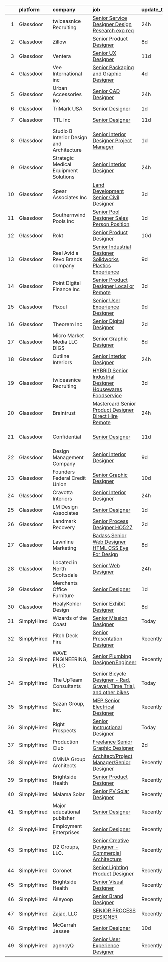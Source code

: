 

|    | platform    | company                                     | job                                                                                                                                                                                                                                                                                                                                                                                                                                                                                                                                                                                                                                                                                                                                                                                                                                                                                                                                                                                                                                                                                                                                                                                                                                                                                                                                       | update_time   | location                   |
|---:|:------------|:--------------------------------------------|:------------------------------------------------------------------------------------------------------------------------------------------------------------------------------------------------------------------------------------------------------------------------------------------------------------------------------------------------------------------------------------------------------------------------------------------------------------------------------------------------------------------------------------------------------------------------------------------------------------------------------------------------------------------------------------------------------------------------------------------------------------------------------------------------------------------------------------------------------------------------------------------------------------------------------------------------------------------------------------------------------------------------------------------------------------------------------------------------------------------------------------------------------------------------------------------------------------------------------------------------------------------------------------------------------------------------------------------|:--------------|:---------------------------|
|  1 | Glassdoor   | twiceasnice Recruiting                      | [Senior Service Designer  Design Research exp req ](https://www.glassdoor.com/partner/jobListing.htm?pos=130&ao=1110586&s=58&guid=0000018199a68745b40e195cc87e505d&src=GD_JOB_AD&t=SR&vt=w&ea=1&cs=1_5a781596&cb=1656140237166&jobListingId=1007961798281&cpc=75B6770C194DCF89&jrtk=3-0-1g6cqd20nim9s801-1g6cqd217k61s800-87da3f9cb7f57cba--6NYlbfkN0AIiLXtwtv0BDns9BiY4ItblantFozdL6jLmLxNvS8mvgNhVHnAPNyrAq-Oa4lglJKKYaj2rBWUovcasuS4RddFJqa-Yxn2T7U0mRCvAYvjISDP8edSOHls5f1Ybe0xLU8TygcPv4ndMhJQwAyUfMlrTQb1e-TLJa3W9aC72RDLCtv7U6AXc4Ov184S5VdlTRshLwXqTvdxazLI_3C6JzEFUOXrJEQZRMI542khJj-6cJlppPXTsPGMBhjhcThozBwMBD5dQ1bv_Evbo2ttgJoZbPOiZI3FDs0jEbTvRuwidiXHGiCMXdN4B2N6VyPSulBuSm8K8B4fbXvCYiNALzymPLdF5aXy84ver3_HUK50EaS1JdYHDMfEMV0C5Ei-5upofkAN6hAHrRe3WxIkExeGYBd8YtOyrTzTxHcHFxaGO18Inz47ZDH2xiVlX4AjK5NRO7UaM4pX5RtYufbmtF11ddGzQEx4hzUITqIsZ37tfVi_sX_bMsWAt8iB0pVgsRvwOL7LA9s4Hi4TFtv9khS9hwlYQrVoALrsSR15xBo6Gw%3D%3D)                                                                                                                                                                                                                                                                                                                                                                                                  | 24h           | New York State             |
|  2 | Glassdoor   | Zillow                                      | [Senior Product Designer](https://www.glassdoor.com/partner/jobListing.htm?pos=108&ao=1110586&s=58&guid=0000018199a68745b40e195cc87e505d&src=GD_JOB_AD&t=SR&vt=w&cs=1_725bd2ff&cb=1656140237162&jobListingId=1007945757810&cpc=F41FEAB56D215062&jrtk=3-0-1g6cqd20nim9s801-1g6cqd217k61s800-f338a4c3b84c64c7--6NYlbfkN0ANMurRYyPEXg08u6OamUd1Mvhk-zhFSGYIZgoJR86UvYL2v6MoUqae-sD5DnU21vrTTAFpnqnC5__tpGelX6Awx8Uj8nEktq64UL9gPWmTeU5orfDnriC4hpbt9UGY9PuCc2rTnyoQLtZ2kWdCeDIjNxMAhKAd0am7XFogKvgD-mFasG890IuBtuDqONAT1uIUQ7AFM8gL0HCDjuQ3E1ySpVWAvOb5UuWZrfd8MhYSoKTDFt-LzSZLtsUbBsxtXj29rSwAieyXSqSavheRHzvQ49SRyv-2MFyYTbMzfZ6Vovz2NSGm2RVDebJL4E0UVMm9PncILPIrdC-CZfEXSJvY-9Jj-8I-yTJMUUxaYA2vtNvK5c8XkMMCCflQJrxjwvOyMFdjJu0G8EEyNttWv7ybP_bF8xnPerkZYdTYXMogFsd6fBQOx6th_wFXtPXRfIIKOdAB3Mepr0iyBSX_rXaYuokT_w2OnvQlQP8h8OfIou15nP1UsFJVIfn6HCwBY9DevH0XopNuSb31nroAsKTI12HDGonY8x2TK2yB8Jaoc89ddCwGOjr59gTCL4XGyHvgqb31ONu3UdGpMQo8wP4kFnOZdfIPrioKfS33hMHPKBT_PwQgr1k4XVdWTMckfZ4FRCN20oB6u34TwxM0uDqkNJd4tPm3com04JQQq2BbjteA6QN5GPnEMOB-UZMkBH2-iUdYMOMp6lJYG8y6jBPkmAJN48r7R7Omp6ue8BXSWCo261bFqd-mfziGGxgp4CcDqtCpqOIhiFUTbC-4oOcUmxrwpFToifku1qOjWkkfJcCBIGNg_Va_G5t3OVxplYrT4sK08z_OpWs4zQBGx6dW9ILxN-kpmB_tuQn80gGb05zy1k1d0GptQGipZ1LAWuk%3D)                                                                               | 8d            | Remote                     |
|  3 | Glassdoor   | Ventera                                     | [Senior UX Designer](https://www.glassdoor.com/partner/jobListing.htm?pos=127&ao=1110586&s=58&guid=0000018199a68745b40e195cc87e505d&src=GD_JOB_AD&t=SR&vt=w&ea=1&cs=1_ee5feddd&cb=1656140237166&jobListingId=1007936529988&cpc=6BF42D0955AE9A34&jrtk=3-0-1g6cqd20nim9s801-1g6cqd217k61s800-82dce3c315d6d39c--6NYlbfkN0AS3oPsAAmCngCu4U51_2RxXyfS7TdWOFtWPOafNW52I9mnargnUyPFTlz2JtZIE5R9cbg-8OZhzfjoHlrkedTWhsAuN2fRl-fhdsTVANjSnd20K8bE6quzXCrrZZWFgFlP_BX0wri-NuA7VQP8bDYKlMUtenj4PCQ9rRB_24GLOcz378yL4M3CLDHwL06q9j-uiH8vuDrcU1YXDABwHLk_ZKBISCZoWqDEi9NKtET4otQ4uJoueAyR7tSVeYKV1AgTPYHdcKv9naATfgopZ72VGbPkCpvVmAbJ9IoG8ioPBeO-EnRvfMzeOU2jjVC1IROKXaREhaMMBBCWmytp1ngQ2ESRCghVtfZd-jw6ot889xx3UaCHRTVhe5_ltpz8bGHy8YRMQZ3_Li1SwOedm3WDV9oDaRXtBLJAxmO74RaVSUcGuaEarcYz6FdVtvvOoL6bijMWreK9LKmY78WMVyf8uTipx2qNBGWBlKXoMqJ5_NwKCL9YbLf4OJ2REA77deU%3D)                                                                                                                                                                                                                                                                                                                                                                                                                                                                               | 11d           | Remote                     |
|  4 | Glassdoor   | Vee International inc                       | [Senior Packaging and Graphic Designer](https://www.glassdoor.com/partner/jobListing.htm?pos=122&ao=1110586&s=58&guid=0000018199a68745b40e195cc87e505d&src=GD_JOB_AD&t=SR&vt=w&ea=1&cs=1_48fed196&cb=1656140237165&jobListingId=1007951554987&cpc=82B3195DA92CAF92&jrtk=3-0-1g6cqd20nim9s801-1g6cqd217k61s800-58e259385ec3b922--6NYlbfkN0Dr6IKwl4lkWnAOZFGyO8hF2TMBrUYSqKPpHH7znGLbnsjvVMpQ7-eveiYjoB_rmKVa7b1xjMk1e8jCqw1z1spazioDm6yRrKE7otGJR62U4jnH-0VWK-d3exnx6GpsIulIjLcXsoJVjisW_aTkHD5772H-v0COtVR1B6z0jFgZOki540emFOyNOyJdgonhZsWyQFLpGfLIAswKLdNpW4M0Qp9CWLMlHmOL23EeKMm2Vnnk32njUuzBm4-Vz-0At-b5mi7VpJhs2144tUR9ZBIeV0SIDpL0gZF3ng1IjIf5LSjYcnv_qmyuH7AAqwkp8wBRjhqC_R6pdb6EJFMpmHvVOfrALHbLcf2p2kJckaaz1taV082np7RIZiPZDtnlkhL73FQi3ez5bM9IAg3cZN0ctl9kPbre2f8EaeCm1UGeppDqXWiACuWtsblzBo-JObYL0CO2dH3MKD1EKBOetkOncmSTA7lzObR8VT43_BKAlWlVx85Gte0bO-S9jgQz4HnMfY4sDzwvcA%3D%3D)                                                                                                                                                                                                                                                                                                                                                                                                                                              | 4d            | Garden City, NY            |
|  5 | Glassdoor   | Urban Accessories Inc                       | [Senior CAD Designer](https://www.glassdoor.com/partner/jobListing.htm?pos=120&ao=1110586&s=58&guid=0000018199a68745b40e195cc87e505d&src=GD_JOB_AD&t=SR&vt=w&ea=1&cs=1_ce4f9d1a&cb=1656140237165&jobListingId=1007962681998&cpc=B05B6D422C45E27E&jrtk=3-0-1g6cqd20nim9s801-1g6cqd217k61s800-9ac762dcfc5b2088--6NYlbfkN0DeXU0vMxLyKhfauY-dgUBa_3v1DHLtGGo4EP_Dl8CiY17m030-MnRo97_W4abVnVRCV-nuQLLO1mPxfgL6LE8MaNi0HKCKbzR397_YD0b3-P60qjwb5dNxtPHfHAZggfcQK4mHTWgJKHcrURktVAkO-VsxG2YeoThoazWulgi9BwHtczlmjIWdvtH5lno9dyZ9Hi4jYo_FObJ59OcB5WNBU66rO5S4szZnn3TfKPbwUOKqo673eWrYvOh3Rc-4zkHCbcB8BKg71HInqgnLXwW_21nihub0iMfWkGPCpm1Az9ItW2--6LfsGOIuYadv8MmYclCAQC5n-ZZAT7EvEpnhsKdIqYCkAztC-0jTV36APEcTqUxZho9CnX-j4TxmSX1QSxxazCymW9jwCH8VD_jEDNnWsnbd2W-q91IN7mJ6bEVqODBTbW_JRBLl2bl_qpf92bP1G2zGX9GkDDdDUWhvNJ8fyP_nkG2aJ4WJl3TPSPo2lH8odJgj6HoD0LOfVY-_-rQ4RSpXlQ%3D%3D)                                                                                                                                                                                                                                                                                                                                                                                                                                                                | 24h           | Tacoma, WA                 |
|  6 | Glassdoor   | TriMark USA                                 | [Senior Designer](https://www.glassdoor.com/partner/jobListing.htm?pos=115&ao=1110586&s=58&guid=0000018199a68745b40e195cc87e505d&src=GD_JOB_AD&t=SR&vt=w&cs=1_8182ac2e&cb=1656140237163&jobListingId=1007958475928&cpc=9DC6E4D8324653EE&jrtk=3-0-1g6cqd20nim9s801-1g6cqd217k61s800-d96315d1907913ce--6NYlbfkN0Dunb9VG4vZxdc7LiwWlvX8ookvGZGBZF4f3Y8dV2vgGRSt85D8loWo518s_fq7DdlAaRtYZKHCQvDRSIOtQE8m8KFdXExsf6UaSeTS1M3bueSHw3DpY-pdSKyUSxL1fi3JnCDtNmb7p8EBbKdciRPFyXpNsxLFvVArID5ryJeoopDvv6j31uS4AZOi2v4t_irIku2N65K002ilUKiGOinU8nS4B9VBCQ34n5tacCOx-Q2JjKMGpt9Ur-_S3Ve4DAor5TSwkbA2ffuDMXQ7CBM0XbumZkOuEx4IPqkMu9Qkct_agpDXFZMH-NhdxkIxEAda5QZeUbpV9u1AoQEv4HMq3V1tInKOUkkN7Z20vWOoEdlvXJU-rB8bbMt51L8zF4Lrz-QcCxuooOAU2KxI33L8-9akf0iB5OQ85V5o_qeUGTOqPKGJAmr8rM6iKnKcwOvDB0OSfWqODXUQ51mPCfQK8flHz5p68WVBSP5AbZRCHbUymHcUw1MCDn1Yw5IZuUVYu35KEUT6TB8Y_GybDLiTzNqhBRCYG9rwKwGhdlrT_vA5RGGp1AWj)                                                                                                                                                                                                                                                                                                                                                                                                                                     | 1d            | Tampa, FL                  |
|  7 | Glassdoor   | TTL  Inc                                    | [Senior Designer](https://www.glassdoor.com/partner/jobListing.htm?pos=111&ao=1110586&s=58&guid=0000018199a68745b40e195cc87e505d&src=GD_JOB_AD&t=SR&vt=w&ea=1&cs=1_6116c20b&cb=1656140237163&jobListingId=1007936264452&cpc=98C5CF495BB9364F&jrtk=3-0-1g6cqd20nim9s801-1g6cqd217k61s800-44b645abd6743a42--6NYlbfkN0BY9vwKMpMxPh432cFf2CiRrPTAN_OL5iENYFW_AoIH4oS0g0pNwlbK3LUOYTNPOPcxYMuUFevlnGHLqc5GqZMA3hj--O0QgFbDJAmdu15q38s6OCw71PtVFOmUIsMaT0YmSPyguf2neETCVhiSEC-TqQiPNuxv6gqEZDOZQpV3XADaSWrYnWCtt_C07vrH0aVpa4dRbEVdO0rBOSsuz1I16W4I-Hk9OcGMoUVbh1kziX5paHzQMWsadWphDvO4oRypYeUwyVk9EUocJDZjJuzFp49TWRx0eQPi4GFinsT3wcTN1BrvFNnCkZd0t0whbU3-RhxN0IvZ-EynuxGqDrmP1m_sbl_6Ekfb4jPjg7xB5kfsMZ8ln0Q_Qnvz1b671jjS4P6m5Bq6KfmRGwIOUXiy-2VpG3OUrh4XNgfx4uc1RR1RXhP1uLWZrC8W7IR2WMFnyRxwbo_gA1QY1mXp87XTEPSVbxy9ier5buyqtr5hUFYJd_YI6gVdzUYwcSiIB4r5rJNPFp0AOA%3D%3D)                                                                                                                                                                                                                                                                                                                                                                                                                                                                    | 11d           | San Antonio, TX            |
|  8 | Glassdoor   | Studio B   Interior Design and Architecture | [Senior Interior Designer Project Manager](https://www.glassdoor.com/partner/jobListing.htm?pos=123&ao=1110586&s=58&guid=0000018199a68745b40e195cc87e505d&src=GD_JOB_AD&t=SR&vt=w&ea=1&cs=1_98a3bf7a&cb=1656140237165&jobListingId=1007960562298&cpc=8B69257BFB62E45C&jrtk=3-0-1g6cqd20nim9s801-1g6cqd217k61s800-ae331dd6713177b6--6NYlbfkN0Af7IH--f52cTUDwFMUanxXcd3NiV5wYJyzlyk1G5yREasAiX0BGJ9Iti2JX94nmDZIBWDu29h39zzAPAzjDiVb-4IOdMD5e-Qh7G4dk_USRKlrBL1BG740jvDsaT-bgg17KIObDGgjIoqId3qDWmuzBczURMP0tfLFjCyolSj2e9KIQDX69K3aYQRGGqnO4tsNIqW0SS0i6YjlZzoF_1o-okaRu33RnOC_FLVD1jMvSIfMKVDmqhaWTwET5ebHgkfwuEhfAMzoig7BP0sj8_t6_w8lfKfH92r8ROxzjUhuqoPsqSS0OaI7frnNDX1rXZAct-wsAjnMMkIun0V018JWY0740h46Xk_kpMuGKyhGnTyB29ZKZbKWuOfepGVti2fJiUJaIU7p4oW2JE6fqvgYoaqNHyV5aPlTlpV5hHFVoK5yP8NIw9NicudHbgJvDJpHWR2P4yxKEmRmlINmjbZAIGF5v401-8zF26y1g54prnYEUHacnL4IetQVJdg0pQ9CPSab0vTWnw%3D%3D)                                                                                                                                                                                                                                                                                                                                                                                                                                           | 1d            | Aspen, CO                  |
|  9 | Glassdoor   | Strategic Medical Equipment Solutions       | [Senior Interior Designer](https://www.glassdoor.com/partner/jobListing.htm?pos=109&ao=1110586&s=58&guid=0000018199a68745b40e195cc87e505d&src=GD_JOB_AD&t=SR&vt=w&ea=1&cs=1_b5ca99fa&cb=1656140237163&jobListingId=1007961858693&cpc=BD06EC4EE42A9BE2&jrtk=3-0-1g6cqd20nim9s801-1g6cqd217k61s800-7e7e5dfffbf431c5--6NYlbfkN0D58BcdTbWLs05jO4OdBRcJOo4HE-ixwsjuAZv37GTZZkToioe0Ehe2pLSzOIOrvJu05wHxvFDkkW5M67c_hjwQI-KOJc-u-rWeaj0HAaL0FJnWoi9ATl9PmlpQGwa7HMJ29w7O_5b6UmCPov1YzTWqjRMD-uzqlkIEv8NyAVOfc7uodbZbXUlVHsLmLyts441lSrSYgMFQ9cp0b6mfsNtYJu3PxddWbM4agSQC0nf9-KY5TdSI87a5lIlNopBay0pXCKARqUs7lcUFyIq_eXziIlU5l15u4qYMFTA9JtyDiM2B6VZaz6NmKIfyxmMVv8_8UxL9fdPXY8kn0zb38maYWQSVsTT-QRjo8lbcBHxkjADWICa2hBPMUSCqKZV-FgjDqpR9hvJ73e05bYz_m6JvOLCfv9wwK8cduf0LY9sr6pIEiOOdX0zkXDRLTvSjEuyNtlUx0wH-A5XUL6M5NBAfWOdnulKA93mFX2BfMKxSdG_PLI0mLfrzXfQo7K-bOsCwaIV_dfZW8Q%3D%3D)                                                                                                                                                                                                                                                                                                                                                                                                                                                           | 24h           | Colorado Springs, CO       |
| 10 | Glassdoor   | Spear   Associates  Inc                     | [Land Development Senior Civil Designer](https://www.glassdoor.com/partner/jobListing.htm?pos=106&ao=1110586&s=58&guid=0000018199a68745b40e195cc87e505d&src=GD_JOB_AD&t=SR&vt=w&ea=1&cs=1_afb89e88&cb=1656140237162&jobListingId=1007954502818&cpc=F209F81675F9FE7E&jrtk=3-0-1g6cqd20nim9s801-1g6cqd217k61s800-33f520a63186d804--6NYlbfkN0C2SVAOpOeIWQkPp9EeCSLxTLheLRty2uanDx8E9nXZ3mMSUdBgMf7rFXhNpUSApJA9xjrDIR7edmyZQ-7--oLbV3UatECseyGyxj_m7fQEprCC2peaHs1LtnAmMhUcM3l2DLStRojpUWAw5HjqLYk4JPttfk1j_xBgLZh-7iWz805ATTYMJMs6ZpK_66NOCOilXTTtu30ePYbL9btDFpkl6aoeIV1nXMkyO6AkATlVWYC0vTTfrK3brrTdwA0XtwokaXkL_-1oh9WdAjfDXXva1tka6lPsu6CuVku1z7yM3idbgSfybRryRfBVSPTngvKMmySjvQthB9mtMKnxtWQQPemhh-AFIi0-aOt0A_snAZV5wC1R-b50fPFD629UCxtTiLFq9jyKAOtRzWRnMZLGUZVD3Z0jCkwYqZPJwuNUtOVZCeiZ4b6nvhVCuHBVln7Ph21pgbbriHggOQ-rflu5mbZDSDYSXeA3_qA-UWH654TYMo849i4zI9rnNANz-8pO9upH7gT1jA%3D%3D)                                                                                                                                                                                                                                                                                                                                                                                                                                             | 3d            | San Marcos, CA             |
| 11 | Glassdoor   | Southernwind Pools inc                      | [Senior Pool Designer Sales Person Position](https://www.glassdoor.com/partner/jobListing.htm?pos=119&ao=1110586&s=58&guid=0000018199a68745b40e195cc87e505d&src=GD_JOB_AD&t=SR&vt=w&ea=1&cs=1_593129a5&cb=1656140237164&jobListingId=1007959591914&cpc=777305277F503B4C&jrtk=3-0-1g6cqd20nim9s801-1g6cqd217k61s800-c61bea104bcd7e81--6NYlbfkN0DEUlWHnNY_1ATFWO6PMXNIBPqD0oU9uv031lCn_xm71i9TLE3GGuBoJY1OGy4VW9Pk12OA1YHTfeniIhVI5CB8YUukrKyFSFpwBqQC8LPvGv96kfR5Ze6htbiUV_FdTANr6vLfPS44Yid-_w-UU9oLqYyASRnVmiG7nEOfPJW9-oPw4P0_cK9ttGmP0vfYOFpjco2R-6T6A0zhAheFEIFrH0JawKXmWSiJhSFluiWwMfGNhRj5JXr5WFg4Yc1bv0UCZoYlMVysp4CmidAO24op5i6hZC9cq9JxiGTzaAg1VbBosukfT9Iu10xt6JfUEfG_TKl57QWHg4iSuvPl7PgDKQR-tg3zlfU-XeKv50OQDq5S_G8vAsQ1RHwLbGsCBuFJYN-aurvY1YNvWczGrvOATdmPImBSR7JAeqaP-Z0Ug-dgDl_5C4RAhrjdXUv5mUk9nivzKT_vxjDrJLC_FUeMQPPnXEqiwCHAgz9esG0smqEDDi-o5UIS0cpIx8TAt79BZ0LsnUMiEg%3D%3D)                                                                                                                                                                                                                                                                                                                                                                                                                                         | 1d            | McKinney, TX               |
| 12 | Glassdoor   | Rokt                                        | [Senior Product Designer](https://www.glassdoor.com/partner/jobListing.htm?pos=126&ao=1110586&s=58&guid=0000018199a68745b40e195cc87e505d&src=GD_JOB_AD&t=SR&vt=w&cs=1_f7c98c30&cb=1656140237166&jobListingId=1007940996623&cpc=C63BD00756FD6F58&jrtk=3-0-1g6cqd20nim9s801-1g6cqd217k61s800-761875d2b39e44e4--6NYlbfkN0DG4ntHtB_rMsnfhgmnSvK2brktLme1L4SiDeJjQ-izrVOLqRJ5-yjEwoYGp-nj3bVv6wXw8JI6j-2XMxcUMBQ8hGG8UT13RZ_KCI9xRKiM3S3N_Bc5MgRixooKLbR_zWrFf51rnVoxHt_h92qxfDjHVrsLqdhcR0GK47QO-Msy-fpbhxYJMjbTcHvJpUemRSAKbMEGWGHvSBuv5S3-q9cUCnmkH-07hL_6NRaRIxaxhWE2KNucaGR1UWRpHGyN-4NpYvgy9t5BaZXeDPZNZvb3e7HrorAIva1m_uOqsx6txJ2czr0VERULxUJDM5rBLdo3CQcLL__FBRKVp2bdLiZ4wlpPRdRjHMjrfV9uj340-4YnJomfZFRgAjUuD5u4z0xDHuRsMPh81Lq4ZKO1nyuMWErr7iXQYjvvNqjqdkKG5fKSmCiovMT_FyJV7NHSYNZd7ApOs525wbSB8JrgxRPhDp3-yrq1rO-2Y4t1QIgOeR3oY4Cx_20GDWl81PKv23ykSqc3nm_AA0L-nCK3SipuEklKjXMHIeFLsfbKEKwhbdtkSaggQ97IHELUalRPouhSU8bjJNCpDQjNfv-7WL3LHNeiprAQ5g1M01EIxWKdgnKvmydMZJE40LgLuxDWUWrPjrAXyPwCpK2FA4PDZ7-h72u_1qeafAwuML0vP7hCWToyz2iK4uoWw5_XHQ7gBVZH38x107EFxtgvujqLGVLx0d-NAunDzqAOV9-NOuy79r1ChRcsMXfr97JicF5OwZOn3_ss0gd5ItNEJ6zhXtQc3UUThphnSSYfFo3UVOtXNINxeGqg2_pNzDZYOV29cdDcbApnvRtkRlsDwyHL30HElXTYWfLqQNgyYh37G5QtwXy0wkNjsULZjcQtp4LAeiDmuLhG5mGwXWEzwied4_Spk4ZhGifWPLXVR0BF1vBS70Y_Xdj-xJqtSFO4GEhhNQ_5e1UKrnB5gg%3D%3D) | 10d           | New York, NY               |
| 13 | Glassdoor   | Real Avid  a Revo Brands company            | [Senior Industrial Designer   Solidworks   Plastics Experience](https://www.glassdoor.com/partner/jobListing.htm?pos=102&ao=1110586&s=58&guid=0000018199a68745b40e195cc87e505d&src=GD_JOB_AD&t=SR&vt=w&ea=1&cs=1_2703ac26&cb=1656140237161&jobListingId=1007942492911&cpc=9B04766A36D5BD9D&jrtk=3-0-1g6cqd20nim9s801-1g6cqd217k61s800-1d32944fd07d19dc--6NYlbfkN0AtR68e5gWpPxoovZgA7Udo-dcymoK0NpHFMpIgh7LYz0lWjegUOvgUlk0j_UqmWoXC4w__44ZICVQCnu8CawEGrVZRKPh0J00hP-6jbJtEhGfRfj0q1Igtgp3TgkEToLjjEh3-oj33ObpObm-Nr027FyujMZ27Q3HqafZxBLzSPbQC4kzfbHox2fWaiU7e27X0lb9BA5AYa3_lhGVyttqquVIX6BBIqK3g6Sc7xylfeQE7vTkrrAAc6zEVlJ7_O9-ja5YwslYgBUaGscKNRh82e88TVb7vhzAHjXab5k1-T56AVE0_PdnRnizK8-vUdUvGYcPJGGNQWSiqw0nzW1e494v_KhhLhL40HcjXnmjgXLlC8gZdbAnli1jnulrOlwZzAi-Q9ASI8nw7ETJF4vPebzOYaKyMTLiMPQ2Oabfj2fAdRcibCl293Uh3crVuOM4SP25IwSNNky3c2Du5PVHS6Jb6Xma2db7mCwRvohLHcjrY9DlY7eXy7evKDrdHKDwgHpNj8u_gj6cYi1qa6IVN7ckI8BGpaAFd0iHF5diGeaBDt9lYGrXsTBXFWYGps6c%3D)                                                                                                                                                                                                                                                                                                                                                                    | 9d            | Minneapolis, MN            |
| 14 | Glassdoor   | Point Digital Finance  Inc                  | [Senior Product Designer  Local or Remote ](https://www.glassdoor.com/partner/jobListing.htm?pos=105&ao=1110586&s=58&guid=0000018199a68745b40e195cc87e505d&src=GD_JOB_AD&t=SR&vt=w&ea=1&cs=1_e5f4b05b&cb=1656140237162&jobListingId=1007954800845&cpc=22ABB673398E21F3&jrtk=3-0-1g6cqd20nim9s801-1g6cqd217k61s800-9c969d317c1ccaa3--6NYlbfkN0D7vHo7PNGZzn19QjZ7ZC4GwACO-fslxhGQG-ZiQohQDhJ_iZy9gjcJPZNFfYolJgV68yEsHhE4OjQWMvTiH_J18YEM0BYHOfqZbHammIVYsiA8X60vMb1vnIuUCIoX4LHRCkE2CuNgZ94tpkdnrab6oYRTIFmCLUVAoOAJNfnXph7LTpGx5_5XhQoWiEziyFkiI5k_uIR7INQB5SWpzFbkeioSE9-1EXa0UodW0tofYF07ieVjdbj4n512eA8hvx2fZAooOnqQOMliOVddEake0RGFPdtKmn1PJAcBBAOAAkLmOt3qvQ0S-Vj5eRNczE1wRCHV3px663Wysa8dKOmiic-7pPLsOUZzMM5bLssoyCIk4CVK8I3VqokK5QfbL6PRtTxGAEycZH8IpJ0ILSv4jttreuF1AuoKbjD-y5OHzkHh2hDcN7NGUy8z0cvQDiiWfXgu59-P5w%3D%3D)                                                                                                                                                                                                                                                                                                                                                                                                                                                                                                          | 3d            | Palo Alto, CA              |
| 15 | Glassdoor   | Pixoul                                      | [Senior User Experience Designer](https://www.glassdoor.com/partner/jobListing.htm?pos=117&ao=1110586&s=58&guid=0000018199a68745b40e195cc87e505d&src=GD_JOB_AD&t=SR&vt=w&ea=1&cs=1_84d4d3c7&cb=1656140237164&jobListingId=1007942598765&cpc=3DB599BF2F4828F0&jrtk=3-0-1g6cqd20nim9s801-1g6cqd217k61s800-884cc9844432e824--6NYlbfkN0DkuNNc9jtp8Paa5ic1vcdzrE97PDvQxS5P2e8AiHduyVRDHK2WVv4nBY9BMxqxYjIB8jS7QZYTNn76TUzrbENFBm5MIStO9KwUtzG_9ApUsYMsdXC77OFe42Y6BdVeT3WkFsAy0qKS2beTPizxqE1Suv3nvP5z-eF5EgzFD74t835b_kf-JxK0XcBR0Q85qdO63PmTie8H7U1Pd4nzbmQpTl5aib1uSmopQv6mT8L03iuOOGAv9wvybjhhFI5-DEKZPMldtMPb3ZKoQ03Ujvb2CcXHtRb1uc7iDiNY6dSMdLUeAtPi31uBp47mOjhc_7tPr8r9OV0M--FunLQl9uddKesjEJeqAZIWgf1ap8GNH6ukgmd9hAu-uyjHicH11HTf_UUq0Hj33m6Ip2tDEnGTYw19CtdbagNZd_ZmW5X__tohoiVC9hynXf1oHdTPlGMPy4rU1Ncp4EbS3eoMpziC2aXN4YfAGUFkHlCSqbA5gMM7o_treU62Lsi1OyAE_PN1MZ6UcBHr8w%3D%3D)                                                                                                                                                                                                                                                                                                                                                                                                                                                    | 9d            | Remote                     |
| 16 | Glassdoor   | Theorem Inc                                 | [Senior Digital Designer](https://www.glassdoor.com/partner/jobListing.htm?pos=121&ao=1110586&s=58&guid=0000018199a68745b40e195cc87e505d&src=GD_JOB_AD&t=SR&vt=w&ea=1&cs=1_6d387f8d&cb=1656140237165&jobListingId=1007956626904&cpc=9C2286EA3771AAF6&jrtk=3-0-1g6cqd20nim9s801-1g6cqd217k61s800-6fc2a6440430c0e0--6NYlbfkN0AFW8_jy3Exud-3yScDe6C_gOnco_vY6PGUfytLF_4d6AqCG1rVCuyIJHy7xjOB_P8E4cqWzxtp4XSdpxjH0M_YeVdqifjC_HgSYn-uwySpH9Dp5cK9eGNLEG7ElRUaXyb1PYfr1pYcMw_m7tihmPvtw6yIEOyOmSsZtkeU0fu8luQaMTO-1oktv40kHG5TABRgcQntAnSQReESjZ34rC_g2o9x9Eh7OvDqmLWijQ5c49MYm7nKKnFaN9lkrP8arwXmOfwcX8NKyn0iMh78txo9pK1Wr2Owpb_vFb7x3ARuUcZSZ5joClFKv_tTTM0mCyKQB9mJmFZfpx1MwcA7cEGbceXeNqVuGA5_3hfe6MnKzQmLRxZ77b5OlMjR-SOhOiW-oLKujq6gNRb_mECcuFRSM76taq_oNySs_XSMGtbVqPGzMtspMB09jpasDzCrLHiHtTiGjxNHADweanqv6wJKq0HmfDy2rqLrgkhAnzyDbtCegrDeOCqcxcfehz9_ssw%3D)                                                                                                                                                                                                                                                                                                                                                                                                                                                                          | 2d            | Remote                     |
| 17 | Glassdoor   | Micro Market Media LLC   DIGS               | [Senior Graphic Designer](https://www.glassdoor.com/partner/jobListing.htm?pos=114&ao=1110586&s=58&guid=0000018199a68745b40e195cc87e505d&src=GD_JOB_AD&t=SR&vt=w&ea=1&cs=1_21e22ad5&cb=1656140237164&jobListingId=1007945523598&cpc=F41FEAB56D215062&jrtk=3-0-1g6cqd20nim9s801-1g6cqd217k61s800-2050dcacb5273dc2--6NYlbfkN0DVP3VSIbZucFRtSARFKRmKlxl6kVzKX4d8VD97cU7T0riilf3SfgvshC3WHhE1Wdn9OYe9FOCA7JBlBY7XYKjgvvCBLcFb3uFgY9nrRr9KIp--gTA68zgd6FpMIz7ST-JFlQIU6Fjzm2O1SMO_iYXZrwMWSuoPGWK59lIYy3aZVwGtw5GRqtIt_cnUrjaDWCAjrKPSKX_eMphlweD1TFmgiumGaD2FHDs9zz0NZriiYgH1QvGWW-LS0BLofPR-XOcXfKxSZ1yYZuwGOSXMooARv0H5aCVFIixM1z6EdXqq1WveH8DV3iERmewFN1D3N4rAobE6Z4dba8R2Uw2H4r6f0LoJA1ijxQK8F0Hz0WUizZyPRV03f7RQ8olXEaYl8mwjEhq-PzYc8pJ3GFKwBSgvFrdk_kDhqdfxEWbtHWvW8xdHLj1izHAryd81JfHq5Y5bdO_P2JCgjRgPijwbzF3Ss8b2IS26CC47FWlRXCq54-LVVRkQC25z)                                                                                                                                                                                                                                                                                                                                                                                                                                                                                        | 8d            | Remote                     |
| 18 | Glassdoor   | Outline Interiors                           | [Senior Interior Designer](https://www.glassdoor.com/partner/jobListing.htm?pos=118&ao=1110586&s=58&guid=0000018199a68745b40e195cc87e505d&src=GD_JOB_AD&t=SR&vt=w&ea=1&cs=1_e397bbb2&cb=1656140237164&jobListingId=1007961537659&cpc=B570179B49F70162&jrtk=3-0-1g6cqd20nim9s801-1g6cqd217k61s800-0fb0d8093fec59ff--6NYlbfkN0AS3oPsAAmCngCu4U51_2RxXyfS7TdWOFtWPOafNW52I29jAwwM9Lp-3scItlaZBzm-9kU2HfJdgkOJddV_x6kjsk6f12KI2aaPDq80SX-BOdEmcOOTVH2r_xkCnHFUaQHciqt74x6WIBudA4CogCshWf8r3ccfa_Of3EOanG4OL1VV6Yc-P_yHup7c2qpFqBUatPws0S1gk_cpEUo6BUWc5-1HHfCQFwUiblFRWMaJeadBGxsuNJdZiaF-QAYk0hEjbFEdqkeDfm5aTMO6iLSn9-VpYa1LFlMntkP4ASTtk5zytkLiwKJFEpHpv4zi7H5TK_cQ3gKGBCmRyT1fLkw2IAhH90abXp2VU3EoQzhWgWm2uZwDIgntgq4RAipost-bevJNrvpSFwtUkkopDD0D8eDHEl2lPHQ7RY9IH18wv8CgSzl600I_8MDdJaBybuVRfbfDW-x7l3R8tICX3pmgArNY5rxLC1bHgZPM7eJEfyRDbwMJTNP_Odg5tv342HR6anWUCwGEwQ%3D%3D)                                                                                                                                                                                                                                                                                                                                                                                                                                                           | 24h           | Chicago, IL                |
| 19 | Glassdoor   | twiceasnice Recruiting                      | [ HYBRID  Senior Industrial Designer  Housewares  Foodservice ](https://www.glassdoor.com/partner/jobListing.htm?pos=125&ao=1110586&s=58&guid=0000018199a68745b40e195cc87e505d&src=GD_JOB_AD&t=SR&vt=w&ea=1&cs=1_7a57bb8a&cb=1656140237166&jobListingId=1007954261833&cpc=9214EBE9D90A538C&jrtk=3-0-1g6cqd20nim9s801-1g6cqd217k61s800-eee55acb1d65540f--6NYlbfkN0AIiLXtwtv0BDns9BiY4ItblantFozdL6jLmLxNvS8mvgNhVHnAPNyrvyaM4QSRx3ctVBgSkhBuGWLE2U4M1_89tZASA4ct_j-kEPay8by8y5FkLt8t-w-tK2p4MvT3DnBU_92LFz6t6TSrTorwUwkGmvGVEeLiqRygscGnxvtMyLypgPWtbS10LOl374mkyJIMtXusnzPSW472hgnUwonfWKAheZiqWTLL544Cm92_H-JMd53duQRP9Ya-6ZrHM63FBAC1l2gY-XAEbCwQjRV_h-BgMCvlOwTEl0t_G_sDIqOGIExs8VmfT6k_i3MfCuWIezCFEBsdsyoGbXf5Z5LQfqy1kDS6Z2rDPG3s3ilkE_urYJbsEvkVVUcq1gziOZbOi6M2v1z5_AsVOn4Oq1IzmNK-1znzPG8U932LvkktveEZmEAmw8PbqxHtZ_C_dQy4_V22GVBSVET3W8cDqp8LQJYQJ-YtfmxL2WEV8Gxvx2lQo18ot2v-0LM2ThaG0uBw3zxfzjy6HGvWT9Lf0J_1e53w5DaiMUs%3D)                                                                                                                                                                                                                                                                                                                                                                                                    | 3d            | Houston, TX                |
| 20 | Glassdoor   | Braintrust                                  | [Mastercard   Senior Product Designer   Direct Hire  Remote ](https://www.glassdoor.com/partner/jobListing.htm?pos=128&ao=1110586&s=58&guid=0000018199a68745b40e195cc87e505d&src=GD_JOB_AD&t=SR&vt=w&ea=1&cs=1_d27e1fb6&cb=1656140237166&jobListingId=1007962521200&cpc=AC285F3A3ECA6BB0&jrtk=3-0-1g6cqd20nim9s801-1g6cqd217k61s800-1c7706d99f5fdcfc--6NYlbfkN0AL3dVr72y2kzw2kaN2Ho5i09lACUMjYeOySpm2U6KfaoCL3DUt1X2q4i_qsDHLqXwYUHURDdv1YeSYUPbxe-KN6uSGGK0SPUhF4puIqdGB_tSwXBtTsEjuwWpCMcq1XpNs_36NuNFRorsKHhcL16hPa3PFVrs_FHtqy66GgqVISj41wNV5oEaqJ5oSwPs-PqCJuXXUF35CLtNs9U4FPr0zwY-hOpjPmuZILgCBZL5i7PLtdmrE_8L_vHACl8Z5fNwHeO8v777EGr8rA5V2a1GERHkvv_s0Y72Vhf80ClhrYsJrkSUEpfouIt23YjhIUiw-e151Q2fyZMlFLLPxuYVqk4wTbhc8rWXrc_yzcMfz3yr9zX7rjlTNcTQhJHwsYKS_PhUbIOZNemmO66xTuXeSaewr2WzT5xBW97t5MzMntOG5u-9ll71JxD_YVxUqfXOm9E6rvULmOSDMjBpAcDmdXvq4DxvT8QmDeRg7yK14KCRQdlI7PW2ahJ6EIX3PYCK_mGtfzor93NQgt8ylaaPZcSW2HcD97fjdDPCsHWkCTqO5CAZJIq3uS81s6AVhaWtP_6rl7Gws5CsxWKcSIDvzzFholIqjlBEomRqtfhj8A6C9HlqARt-vk8xdrVeMyTMimeWMHvYy3BqZvNTfElc1IOuGH2qKq1FGQuuka5e3fRC16VWH4J2eD6lC4MThmEuD_bMZKrfaoKHQDGDsbY9zlxDRc3ffiInlI0ee5ztmmbrYI5V8nm5xgLEr0EL9gsdNssI3okxKflKEINeDSqfKc10Wt-2BZ2I%3D)                                                                                                                                      | 24h           | San Francisco, CA          |
| 21 | Glassdoor   | Confidential                                | [Senior Designer](https://www.glassdoor.com/partner/jobListing.htm?pos=104&ao=1110586&s=58&guid=0000018199a68745b40e195cc87e505d&src=GD_JOB_AD&t=SR&vt=w&ea=1&cs=1_9de2ee10&cb=1656140237167&jobListingId=1007937017269&cpc=F1F9710DED3F09F8&jrtk=3-0-1g6cqd20nim9s801-1g6cqd217k61s800-a5326a7357206d7f--6NYlbfkN0Ao15p4DUFE77HqUxReqiB4f6Al0PG_sYnmzLe65nBLKBcpHHaaYIwSQZwpGpShbkeUf6wc2q2DuLe6M3U5mDA0w15ymPhKK5N0wPjHEOkxgmHT9nhZA2JEgTXDLqcxSYDUV6VteGjgNc_4LaUp6D8BMHxIY64W8hyFBk9uw5ZcGdbYKIfKkaoVkfMYto6B15a8-bywnJkfz0QMy5i6DX3RQfmXLWxwzQLVS_PaiW3Xv5pm5Fp0uNXHC0Y3Ey34wnz1Ron1YWEGtpBSiQPlheBIECvWEuPk543cKoZ70lon-OnOKGt4ZPJgnmvZhYFSPVPISAr3P4Q2ja37CmJNtosl1mgzF5K4JqbIfu0DoJmimrfCBuvoy1nnak2hOX_NPtQ9dPsYmaMx35wVTKPYz96w2PMCEMTDtYeG40zob_apHoEKkDk_FWs2N3RkYgoDoHUFX5mIxj0U5a7gyL1eDjtmdmtl2S1paDtAd9lc-STR-SjEdT0Awfw9C9E8NLzdLXU%3D)                                                                                                                                                                                                                                                                                                                                                                                                                                                                                  | 11d           | Middle Village, Otsego, NY |
| 22 | Glassdoor   | Design Management Company                   | [Senior Interior Designer](https://www.glassdoor.com/partner/jobListing.htm?pos=129&ao=1110586&s=58&guid=0000018199a68745b40e195cc87e505d&src=GD_JOB_AD&t=SR&vt=w&ea=1&cs=1_ac81e888&cb=1656140237166&jobListingId=1007942053366&cpc=151E51E148764572&jrtk=3-0-1g6cqd20nim9s801-1g6cqd217k61s800-8b4490d255cefb59--6NYlbfkN0Drj3eR1wpWeNE7GPEqkxmpTzgVQmd2c-xSMAXAQ3_Uea7L-JLKKvFZG_gL6ypJTIecGpFwF3HfL349Emoc6SzZ8cKpj5FLq11aJwz-lDWxEpWZi87mc-ENry7XIlN3DIlZ0Cd7Ov451RVb8ax9Qj7Bl-3YoyUh4wOpcy9frehnvZwcMV4tiFuNenXKOCwCaX3fRWGHYnzhDZuRSXI6GWdOdVyUEqTifwVs5H7OC7sauxLHF0XXi7gh5dQyIrXN_FU1LXifIOWJ-PekivavNBKDjZdTzZgHFpms1PwDDV9uQLf5kUei-twZpQnfsbq0g8ZvEXrNkT3ouBQmuhlRWDGPszt2GEBW97bAO-8CwgsLvPuer331TOguA9PeCbZzlQcSGsOGqQZ5Q8sph0tfeyor4-xHEjXbHndwIjBRBbI5sym6WCddtGkd2aDYwSSj13wxGjdCGSBqam5C0HGDhZ2LBT4A5Ee-FlMc5EhdzxnL16kkq_A8mFPtvgUYS05oENYOst6B-gUX5w1_cVm4rBqc)                                                                                                                                                                                                                                                                                                                                                                                                                                                       | 9d            | Palm Beach Gardens, FL     |
| 23 | Glassdoor   | Founders Federal Credit Union               | [Senior Graphic Designer](https://www.glassdoor.com/partner/jobListing.htm?pos=113&ao=1110586&s=58&guid=0000018199a68745b40e195cc87e505d&src=GD_JOB_AD&t=SR&vt=w&ea=1&cs=1_da082c7b&cb=1656140237163&jobListingId=1007939239341&cpc=AE9297225A38C224&jrtk=3-0-1g6cqd20nim9s801-1g6cqd217k61s800-920533e4a934cbcf--6NYlbfkN0A07p1uuOuIq-Z-KCydqDN_mF1nJtDJ4XF0fbSg5orVnGI9m8wCjgEZznhLrlR1P1pSZJaRta5jxhxYDmAhkJ1_1ivNgWjzdqCS4-2-rHCjxcQk_NnmkoBcQZoUM3LFe8pNUaap6kxvNAdt5lkov3y3SJkEg2xUD1j3aAd27ab7eTBVINCRTszOc3roSR32IMkq38WyU4JJo_CnBXVtgj7cOZmlF6j1wFw_gamrN1kClMIdvk8nnkYNLzhWrtt2CYZK5GVwbcwIpFJGOJsUnUQnkhiiJYUmD5P2Zva4IzU-oxsSg6GsSWfx-idjoFpStCtFtZvBgg5N7ocSiOMXAoq0Ny5B_3aGS6rmuRacncsGvB5AHJbKlc9o_NeXyq5PWNy-J55iVjaJ2RhXOw3BLSgG_1dVGBxtsk3f8jPpygvZDlGxPSwJrV1UZpicuawia8NhN9ZKEZu04tzaUf_K6wFRc1QXMH5QioPzgBX3SSj5TtMCaBWB-y7MUKSYXDfZCKgu2WjM2lw66MNQzl_uHOwSNVFLYt-WYDQ%3D)                                                                                                                                                                                                                                                                                                                                                                                                                                          | 10d           | Lancaster, SC              |
| 24 | Glassdoor   | Cravotta Interiors                          | [Senior Interior Designer](https://www.glassdoor.com/partner/jobListing.htm?pos=124&ao=1110586&s=58&guid=0000018199a68745b40e195cc87e505d&src=GD_JOB_AD&t=SR&vt=w&ea=1&cs=1_f8c86f1a&cb=1656140237166&jobListingId=1007962836034&cpc=C49818E30565E1C5&jrtk=3-0-1g6cqd20nim9s801-1g6cqd217k61s800-b776a4073c67cc82--6NYlbfkN0Af7IH--f52cTUDwFMUanxXcd3NiV5wYJyzlyk1G5yREasAiX0BGJ9IMo_wEgJeWWNl_vLFUlkVh1btAS974mKrfsJV6YEUA1SqCyfQdbT3lg7_V3sJF0A5f7QDklm_22z2AumfOtbr2RUIFvF4OZfEwcTTiu5VZQS0KtfrxK-SfKfe9BmyyYXEowIDCFyIe3rWw8BrrAiBelZ7LSh425mOVEX0UV1jLdO2cYj5er8k3rfWoyYgAdvG6rqHh1-CAoXKhqa__4d5cXlBBNFHH7Om-vvPU8xILJkZqm7OG8DQWxZUhpSlwTXaNlRxR5OiiwmlcS4blFPEwUTI9Fwy_kD_dAAWkf5BD416aNCe5-soHK2PTWqnlfL45wuiK28CCBrX13AaBKFk_QoqztmLNIDt8bhldmtFW7cLMkyRpMFl-kB63eBCZkG1kbdUy1riX7bGHAYrNhQCW8FUpfNA7EaMDZIbYr8D764WmYzAOWDER8V80_NmQKDm5T8qXPXAn6OFOKXjP6ckXQ%3D%3D)                                                                                                                                                                                                                                                                                                                                                                                                                                                           | 24h           | Austin, TX                 |
| 25 | Glassdoor   | LM Design Associates                        | [Senior Designer](https://www.glassdoor.com/partner/jobListing.htm?pos=110&ao=1110586&s=58&guid=0000018199a68745b40e195cc87e505d&src=GD_JOB_AD&t=SR&vt=w&ea=1&cs=1_2f3a55a5&cb=1656140237163&jobListingId=1007959691816&cpc=D6DEFEE27D6A642D&jrtk=3-0-1g6cqd20nim9s801-1g6cqd217k61s800-ebf66843998f46b4--6NYlbfkN0Af7IH--f52cTUDwFMUanxXcd3NiV5wYJyzlyk1G5yREasAiX0BGJ9I__ThvZtpw64RhKyDLJyKYDGAsLSBK7EK5jx41cuecW9FUJC9fKLL_nylz8z11CUusEhFMFPnnm_gBKLyGXy2fBc6IdRmI6BnuYYh1PfvluOgwR3Szb8juyka6x8Ry6yGdsweU8c2gA1AClU1icKyvM1E5EcDvTsDjaLT1kwp_rxEmZY7jhHKphfLJV4gviAxuI8pIf0Ce7s9fjmeSNRrSBpgnHxnoDP-bKSVN9ahlBeWJ-VMjJsxPOM5nnOtw_IBoEP5-3row92bzIV352mM1i2UEyBp9Qq5zKuCy6IiU0FG3sXr05Kl46sO03igzdrZdWxAHHXISuQbzEFPOvlbIjCUU6HC71KUD7lVy2EUIp5fmnYcAUwaTztFUWDZK1n__IozpUWiKuIXqIfatA1KFOSU4ZrmIFCEg2EvHTmmwpRgxNPzCCYT5BpEV00Xg23xtw8x2x1RIdX98k2tmqOfGA%3D%3D)                                                                                                                                                                                                                                                                                                                                                                                                                                                                    | 1d            | Los Angeles, CA            |
| 26 | Glassdoor   | Landmark Recovery                           | [Senior Process Designer   HO527](https://www.glassdoor.com/partner/jobListing.htm?pos=112&ao=1110586&s=58&guid=0000018199a68745b40e195cc87e505d&src=GD_JOB_AD&t=SR&vt=w&ea=1&cs=1_ce741a29&cb=1656140237163&jobListingId=1007957900753&cpc=F929909D2225707A&jrtk=3-0-1g6cqd20nim9s801-1g6cqd217k61s800-1fe0aa6abe826b83--6NYlbfkN0D5JwQ0WDKautM3JoZOvyA94rJOrWBssJrir1MnZ1mO8Mvr1Bo_UmFzNc9eHmAHVdPtkMr_lh3-pAn-RaVjWEFOgMeSRhFlEn09X6bHUkz-GXzYgJ4b7vDjchSck6gYIRrJl7eVJUC03Lb8WFp-tVZfUvKkS4ksLaMrBymo1gnRCjrYL2MY5FkBfSyFHUcbcdlgiIT5YvM9YrdxbXWJyWFvPGXRjpMd0wmb4fOVksjeVzpUgnWj9GLBPunIpR7T-qqFp8t9fOI03oiIvlk6lp3-dVzC_KHtRmunnMEhziB_tzcRq8WbSbSobnZH_lPpTOWwKMITeSvqvEjXKA2E3wLRVF208e7ITEw_Bcdc-uPY-8JH-CCb9a5002QCltQi1j_BoWXka4KvOZTfq-MwX41p46E4FfAzZVX-YTONZrQjU3VdaJ-FzTg6RR2hHNhbmYOwTwkf4KD8Z4x42WH2mPN4dZheNk3fExBsJPK7a2Fxz313QctV5-OBIluWyI0Vrxqz7vGk_XNRyE0_LB0l_BVQEc6m4FHTtIo%3D)                                                                                                                                                                                                                                                                                                                                                                                                                                  | 2d            | Franklin, TN               |
| 27 | Glassdoor   | Lawnline Marketing                          | [Badass Senior Web Designer   HTML  CSS    Eye For Design](https://www.glassdoor.com/partner/jobListing.htm?pos=103&ao=1110586&s=58&guid=0000018199a68745b40e195cc87e505d&src=GD_JOB_AD&t=SR&vt=w&ea=1&cs=1_585ea755&cb=1656140237162&jobListingId=1007945270122&cpc=4975F0A44038F145&jrtk=3-0-1g6cqd20nim9s801-1g6cqd217k61s800-c11d92ba87d007d7--6NYlbfkN0CSgGTbSPgM0xpgWRkp5SRTexU57Zk_6_bZ18eqb9d2QPonl4wyxnYYzZzlQX1INA05EVULwZuD-rw-yad887exhHL80ZF-6sCv590OQr2cj3ZF3-pMXOqi0CfpHb4cS6sIfTWaJDnbeVN6g9oZH4Sc_gMnT8ZNkGUcR0rk47uFGVNZvWApXP8wh5IUZdNkTFjjo5oZ_6yy0htRah3zsyz41310VWGNsSXjP1MjW4-Kyt1MP-yXXcovLRTUsrpcdzkD_qC_fiBkRf7A6KeM5OAl3leLyvc_fm0r8AuxIj2ujQCgL-mSpC4S0_8iWeLmpe64ZjHk9vANHWi8oz0CFUgPVM2pygT2EeQC7NcwioaOhNqKdfuwor4VZq5fhEZnyJj3IxT8YbZIYEZ5w5sBI7GPC02roCpX-HkM-jtdbAJxUiFB6UGX-w2vsj5yowmrjrcASJXihmN3Fs2F-Ez2d4XBEdMqMAAJ2W9blf3OtiKigoofGENI55NRQTFxOqrclZZfpRxudgFzbLwqg1EXWLOoMHWaLpvtyoxenFZfo1zp4A%3D%3D)                                                                                                                                                                                                                                                                                                                                                                                           | 8d            | Tampa, FL                  |
| 28 | Glassdoor   | Located in North Scottsdale                 | [Senior Web Designer](https://www.glassdoor.com/partner/jobListing.htm?pos=116&ao=1110586&s=58&guid=0000018199a68745b40e195cc87e505d&src=GD_JOB_AD&t=SR&vt=w&ea=1&cs=1_63a3c52a&cb=1656140237164&jobListingId=1007961829545&cpc=90C4CD7F4113B630&jrtk=3-0-1g6cqd20nim9s801-1g6cqd217k61s800-060b5104b2a24af0--6NYlbfkN0C0qSbLr101hu9SoPBKaIJf120MHTYxXJOTLukp7c0AeW-CnwCtB7cMMK42cggNxwUHaQ752Z41WeheqV2RmRD6D5Ljk-FA8xqkLyAAQUUiI_tnX_o1UKU5VNTIDNt4LHDdac7jRn5c83Od0HscRaChn_dARQ-gMDx9x3P8-DRT2Up9YqTh5cUzcRuCAQ49IXo_dAmQpGsdvZJOgqu4W8R_witGfXiGZTBbD4AyLvmDWaMvb7zT6ra62FK7fhNoqs2_A9wQMWsbPc26-4tf2ZAQiUW6M_euFYM2Qu5HQv_tVUTmRrT89i9Cv5ZCfeXoUA8KzKpN9IGhcjRIRhFIUpH7Vip_8I5KGpZ1hvo2wUh4kJWs2pQ0eJHOl97SJV28tfQXvbsWTI5chJUcncTJnV9Qb3rawiZood2scWZ50vO8aAaXvES_MHZQxNmZ5RLqWlhvogv-ntGQQJfUMLqCqwnLteHq8oE7rgKGzbHGE3oqI8A-YryGHmIoH5yHYXHGmYE%3D)                                                                                                                                                                                                                                                                                                                                                                                                                                                                              | 24h           | Scottsdale, AZ             |
| 29 | Glassdoor   | Merchants Office Furniture                  | [Senior Designer](https://www.glassdoor.com/partner/jobListing.htm?pos=107&ao=1110586&s=58&guid=0000018199a68745b40e195cc87e505d&src=GD_JOB_AD&t=SR&vt=w&ea=1&cs=1_9584e796&cb=1656140237162&jobListingId=1007959399657&cpc=AD83F33F617EC596&jrtk=3-0-1g6cqd20nim9s801-1g6cqd217k61s800-b5b41f92b519dd29--6NYlbfkN0C2ruSLbldHgJRxGqX58M4ekFWuaOJ1Xy3nZgzYPyc2Kz6crGAHlAQbj69tkrF78LFydZSDfRF8xvf1dZgxvHsfyPIss-ABfVTyEo7TjmJGb5WVca1hznrAoetFrd0JLW6czhn-38PJ27zO1zdbkmBfwot79hWS4L5ExXf1TeuadtLh3Ms5lQm3kzU3TDW8hg7nCD1ZcbqV9qitgwLx8hrpsrf-IT_z89JghZ9V6Ws3rqApIS6kRftzYN6FUCl_HLRX6A4Lmy9QvY_T-OHTvUY86cylNOumi8SdwljYZtU6mAJgO9VKw6mv8NDKOEqzvgo5puNXkuxX613yMt7XIz9SAn-F5v4hPbmVLkEqCIl4cFpuLgHqeabgvJmDwfY54frck4qqzmgoA-ZVW40FshILdOIdulvr1ir8P3PQH6frKfngkzLvrakCWlFNIGV8luVrFxAWNPcvUSJdJuI7X5eZxlS3kxujZorMi5T6qeXSu4A2bBoqKHTDquDuFzCMJ2zxMsBoEjNN8Q%3D%3D)                                                                                                                                                                                                                                                                                                                                                                                                                                                                    | 1d            | Denver, CO                 |
| 30 | Glassdoor   | HealyKohler Design                          | [Senior Exhibit Designer](https://www.glassdoor.com/partner/jobListing.htm?pos=101&ao=1110586&s=58&guid=0000018199a68745b40e195cc87e505d&src=GD_JOB_AD&t=SR&vt=w&ea=1&cs=1_06cf8489&cb=1656140237161&jobListingId=1007944810134&cpc=2389877E292478E5&jrtk=3-0-1g6cqd20nim9s801-1g6cqd217k61s800-775866db2c93bd5f--6NYlbfkN0BBGG9LMNqL16EzDx9S3nKk4b6IwprgSJginr0DZD_oW7ho21L0tWfahBOeAMfbkm0ugZZeTZLkoLQZ81KvR91Xu6UJqPn_zMK2MsJOon9s1tm_ZDYQUnKOJxNdJwPuc3p1ODSTRvXBslgIamkNpou14Y8orUKnMrLwdCr1SEDHXrnjYfaMkGf98X2pQ7E5PlA5rx8yaQ2pk3W0VSbKjFlAG-QaDOUcAHStTxLmHcNX5cOQFN1Xm5DRfjcuAB7S1sIedGFkViifdFuiu-oB8dZcK8_WBcbr_rGjC4Bb4FOjg5kfriLnwGUOiJR19F0aND1WQgd8mHfTKNOGJjCwpJQZlTyMPiaBDrjAlUxwwf95q5jWN-XTl0VwcZtY2r0s_yuu5Y-Lo-9MKhZi9oIvE0GmDcGCqZESF88dagpkmzcgTHLIsOSJPqegcu6mo8Yp50_VtsRmdd81JcFlM31pBSLmsf-JJMCRX1j8lUsF3I0_0K-muwftreZOJGL6qUjmCSbasS6Q76C66w%3D%3D)                                                                                                                                                                                                                                                                                                                                                                                                                                                            | 8d            | Washington, DC             |
| 31 | SimplyHired | Wizards of the Coast                        | [Senior Mission Designer](https://www.simplyhired.com/job/y_KJKXUloxdIOuIDWE3vBwoDHWTrSF1SYjNYYLhsL5u0_K_vUbRHfA?q=senior+designer)                                                                                                                                                                                                                                                                                                                                                                                                                                                                                                                                                                                                                                                                                                                                                                                                                                                                                                                                                                                                                                                                                                                                                                                                       | Today         | Raleigh, NC                |
| 32 | SimplyHired | Pitch Deck Fire                             | [Senior Presentation Designer](https://www.simplyhired.com/job/jYNTnV-puvkSD-LiXWowLCQsrIrlIgUc9XdxbeCKV4VMJpASc_8p9Q?q=senior+designer)                                                                                                                                                                                                                                                                                                                                                                                                                                                                                                                                                                                                                                                                                                                                                                                                                                                                                                                                                                                                                                                                                                                                                                                                  | Recently      | Remote                     |
| 33 | SimplyHired | WAVE ENGINEERING, PLLC                      | [Senior Plumbing Designer/Engineer](https://www.simplyhired.com/job/RLrgTyCQOhnL3iKdl70uEdi1Hkp2KE4dBl9pbHKQu588Pbne8q6ACA?q=senior+designer)                                                                                                                                                                                                                                                                                                                                                                                                                                                                                                                                                                                                                                                                                                                                                                                                                                                                                                                                                                                                                                                                                                                                                                                             | Recently      | Fort Mill, SC              |
| 34 | SimplyHired | The UpTeam Consultants                      | [Senior Bicycle Designer - Rad, Gravel, Time Trial, and other bikes](https://www.simplyhired.com/job/J7yuLzh-i5Gv2wCEeqPsQG7LcGsXoL1yVoCVDp-nRHUI-4NnWeoxfQ?q=senior+designer)                                                                                                                                                                                                                                                                                                                                                                                                                                                                                                                                                                                                                                                                                                                                                                                                                                                                                                                                                                                                                                                                                                                                                            | Today         | Remote                     |
| 35 | SimplyHired | Sazan Group, Inc.                           | [MEP Senior Electrical Designer](https://www.simplyhired.com/job/SwdumVZzOq8fLFZDUFgnemgvlM40NMPrA3TLPTFsBLPp6kejTdNT6g?q=senior+designer)                                                                                                                                                                                                                                                                                                                                                                                                                                                                                                                                                                                                                                                                                                                                                                                                                                                                                                                                                                                                                                                                                                                                                                                                | Recently      | Seattle, WA                |
| 36 | SimplyHired | Right Prospects                             | [Senior Instructional Designer](https://www.simplyhired.com/job/DYUK8lnOaAcb5XdhDtbaEt0ihknQDD2h8U8tTLL0NOTlkVfNH8v9uw?q=senior+designer)                                                                                                                                                                                                                                                                                                                                                                                                                                                                                                                                                                                                                                                                                                                                                                                                                                                                                                                                                                                                                                                                                                                                                                                                 | Today         | Remote                     |
| 37 | SimplyHired | Production Club                             | [Freelance Senior Graphic Designer](https://www.simplyhired.com/job/VgjzTWV6uvmR7MSl2Js5dxRP-ImieVRAGMuKvUIK10gubMZO8bqfLA?q=senior+designer)                                                                                                                                                                                                                                                                                                                                                                                                                                                                                                                                                                                                                                                                                                                                                                                                                                                                                                                                                                                                                                                                                                                                                                                             | 2d            | Remote                     |
| 38 | SimplyHired | OMNIA Group Architects                      | [Architect/Project Manager/Senior Designer](https://www.simplyhired.com/job/BJR2Qu0gKY7OCa1O0Mc_Ngi0ITWpufeTXmHrKXFAKK1YqVkj6IblDQ?q=senior+designer)                                                                                                                                                                                                                                                                                                                                                                                                                                                                                                                                                                                                                                                                                                                                                                                                                                                                                                                                                                                                                                                                                                                                                                                     | Recently      | Hatboro, PA                |
| 39 | SimplyHired | Brightside Health                           | [Senior Product Designer](https://www.simplyhired.com/job/keu7_NzczRdle0KrB4Ve1K4gJgJ-K-KLAdD72tg16Vx92DVXfLfyYQ?q=senior+designer)                                                                                                                                                                                                                                                                                                                                                                                                                                                                                                                                                                                                                                                                                                                                                                                                                                                                                                                                                                                                                                                                                                                                                                                                       | Recently      | Remote                     |
| 40 | SimplyHired | Malama Solar                                | [Senior PV Solar Designer](https://www.simplyhired.com/job/DgULYuPyKlhbI7DLpvVZTzkyE6Wp7-5IjFp_0dRbXl__Ct2pYc50IQ?q=senior+designer)                                                                                                                                                                                                                                                                                                                                                                                                                                                                                                                                                                                                                                                                                                                                                                                                                                                                                                                                                                                                                                                                                                                                                                                                      | Recently      | Honolulu, HI               |
| 41 | SimplyHired | Major educational publisher                 | [Senior Designer](https://www.simplyhired.com/job/sPGxsgyYQ-jge8yaSqTUycpg1qZdyrfzhQRm_H1aTkvRjYCsFeiZKw?q=senior+designer)                                                                                                                                                                                                                                                                                                                                                                                                                                                                                                                                                                                                                                                                                                                                                                                                                                                                                                                                                                                                                                                                                                                                                                                                               | Recently      | Remote                     |
| 42 | SimplyHired | Employment Enterprises                      | [Senior Designer](https://www.simplyhired.com/job/Peqmp0F1iYZo6vUEYG8ILgqDhtVsrk9PX018bn4UNhhlvn8jM2wILw?q=senior+designer)                                                                                                                                                                                                                                                                                                                                                                                                                                                                                                                                                                                                                                                                                                                                                                                                                                                                                                                                                                                                                                                                                                                                                                                                               | Recently      | McLean, VA                 |
| 43 | SimplyHired | D2 Groups, LLC.                             | [Senior Creative Designer - Commercial Architecture](https://www.simplyhired.com/job/Yzphuvu4v4KIeGAg97r-GC4K2aaGuq7WuIAfSSpOBYl9P_dmzDtnLw?q=senior+designer)                                                                                                                                                                                                                                                                                                                                                                                                                                                                                                                                                                                                                                                                                                                                                                                                                                                                                                                                                                                                                                                                                                                                                                            | Recently      | King of Prussia, PA        |
| 44 | SimplyHired | Coronet                                     | [Senior Lighting Product Designer](https://www.simplyhired.com/job/RfGhSWtuJ_lg6SsxwQD_ajD3-LAV4Tdv2X1UfMnbVnV2FPULJvEhtw?q=senior+designer)                                                                                                                                                                                                                                                                                                                                                                                                                                                                                                                                                                                                                                                                                                                                                                                                                                                                                                                                                                                                                                                                                                                                                                                              | Recently      | Totowa, NJ                 |
| 45 | SimplyHired | Brightside Health                           | [Senior Visual Designer](https://www.simplyhired.com/job/C903spLgO_sA9fgdgA2aEyW41SDUGZ8N0P1Z8rGf0sg4EYU7EYjx8A?q=senior+designer)                                                                                                                                                                                                                                                                                                                                                                                                                                                                                                                                                                                                                                                                                                                                                                                                                                                                                                                                                                                                                                                                                                                                                                                                        | Recently      | Remote                     |
| 46 | SimplyHired | Alleyoop                                    | [Senior Brand Designer](https://www.simplyhired.com/job/Fgx5PPkChVdEufh0dlSRyNO__MIM4-Ra84xiBKPxzhKMQapq9sXNvA?q=senior+designer)                                                                                                                                                                                                                                                                                                                                                                                                                                                                                                                                                                                                                                                                                                                                                                                                                                                                                                                                                                                                                                                                                                                                                                                                         | Recently      | Remote                     |
| 47 | SimplyHired | Zajac, LLC                                  | [SENIOR PROCESS DESIGNER](https://www.simplyhired.com/job/KJ_3lRk06olD9oCzQi3NBBs4dKOl-qnD9tWsQD3Eghj1w8XkEmXmQA?q=senior+designer)                                                                                                                                                                                                                                                                                                                                                                                                                                                                                                                                                                                                                                                                                                                                                                                                                                                                                                                                                                                                                                                                                                                                                                                                       | Recently      | Saco, ME                   |
| 48 | SimplyHired | McGarrah Jessee                             | [Senior Designer](https://www.simplyhired.com/job/YkNAnD6yDFNWYo2boxGUequDZuY2tH8aA3ZC2eAhvbcVmbZhKFgEWA?q=senior+designer)                                                                                                                                                                                                                                                                                                                                                                                                                                                                                                                                                                                                                                                                                                                                                                                                                                                                                                                                                                                                                                                                                                                                                                                                               | 10d           | Remote                     |
| 49 | SimplyHired | agencyQ                                     | [Senior User Experience Designer](https://www.simplyhired.com/job/cIDtvicOoH53aMYEP0Ljm-akwv5PTKqGSpFWDKdyocaD4666RjrRkA?q=senior+designer)                                                                                                                                                                                                                                                                                                                                                                                                                                                                                                                                                                                                                                                                                                                                                                                                                                                                                                                                                                                                                                                                                                                                                                                               | Recently      | Bethesda, MD               |